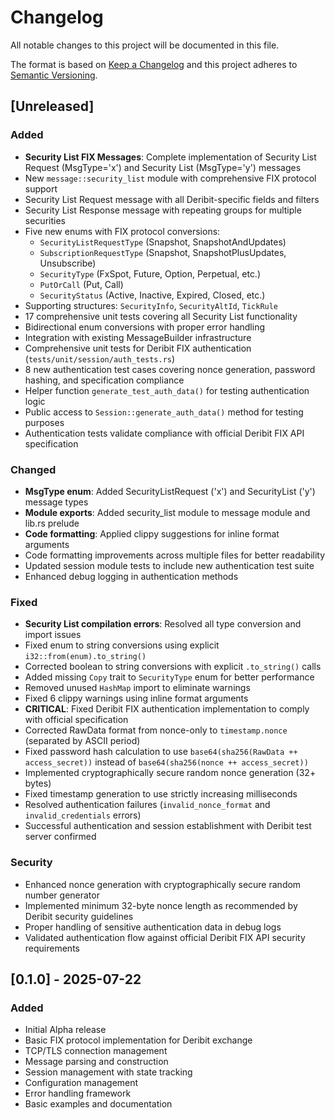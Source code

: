# Changelog

All notable changes to this project will be documented in this file.

The format is based on [Keep a Changelog](https://keepachangelog.com/en/1.0.0/) and this project adheres to [Semantic Versioning](https://semver.org/spec/v2.0.0.html).

## [Unreleased]

### Added
- **Security List FIX Messages**: Complete implementation of Security List Request (MsgType='x') and Security List (MsgType='y') messages
- New `message::security_list` module with comprehensive FIX protocol support
- Security List Request message with all Deribit-specific fields and filters
- Security List Response message with repeating groups for multiple securities
- Five new enums with FIX protocol conversions:
  - `SecurityListRequestType` (Snapshot, SnapshotAndUpdates)
  - `SubscriptionRequestType` (Snapshot, SnapshotPlusUpdates, Unsubscribe)
  - `SecurityType` (FxSpot, Future, Option, Perpetual, etc.)
  - `PutOrCall` (Put, Call)
  - `SecurityStatus` (Active, Inactive, Expired, Closed, etc.)
- Supporting structures: `SecurityInfo`, `SecurityAltId`, `TickRule`
- 17 comprehensive unit tests covering all Security List functionality
- Bidirectional enum conversions with proper error handling
- Integration with existing MessageBuilder infrastructure
- Comprehensive unit tests for Deribit FIX authentication (`tests/unit/session/auth_tests.rs`)
- 8 new authentication test cases covering nonce generation, password hashing, and specification compliance
- Helper function `generate_test_auth_data()` for testing authentication logic
- Public access to `Session::generate_auth_data()` method for testing purposes
- Authentication tests validate compliance with official Deribit FIX API specification

### Changed
- **MsgType enum**: Added SecurityListRequest ('x') and SecurityList ('y') message types
- **Module exports**: Added security_list module to message module and lib.rs prelude
- **Code formatting**: Applied clippy suggestions for inline format arguments
- Code formatting improvements across multiple files for better readability
- Updated session module tests to include new authentication test suite
- Enhanced debug logging in authentication methods

### Fixed
- **Security List compilation errors**: Resolved all type conversion and import issues
- Fixed enum to string conversions using explicit `i32::from(enum).to_string()`
- Corrected boolean to string conversions with explicit `.to_string()` calls
- Added missing `Copy` trait to `SecurityType` enum for better performance
- Removed unused `HashMap` import to eliminate warnings
- Fixed 6 clippy warnings using inline format arguments
- **CRITICAL**: Fixed Deribit FIX authentication implementation to comply with official specification
- Corrected RawData format from nonce-only to `timestamp.nonce` (separated by ASCII period)
- Fixed password hash calculation to use `base64(sha256(RawData ++ access_secret))` instead of `base64(sha256(nonce ++ access_secret))`
- Implemented cryptographically secure random nonce generation (32+ bytes)
- Fixed timestamp generation to use strictly increasing milliseconds
- Resolved authentication failures (`invalid_nonce_format` and `invalid_credentials` errors)
- Successful authentication and session establishment with Deribit test server confirmed

### Security
- Enhanced nonce generation with cryptographically secure random number generator
- Implemented minimum 32-byte nonce length as recommended by Deribit security guidelines
- Proper handling of sensitive authentication data in debug logs
- Validated authentication flow against official Deribit FIX API security requirements

## [0.1.0] - 2025-07-22

### Added
- Initial Alpha release
- Basic FIX protocol implementation for Deribit exchange
- TCP/TLS connection management
- Message parsing and construction
- Session management with state tracking
- Configuration management
- Error handling framework
- Basic examples and documentation
